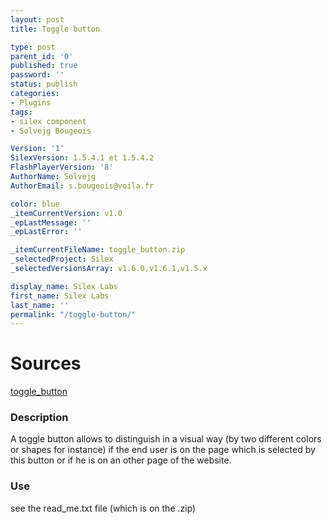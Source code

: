 ```yaml
---
layout: post
title: Toggle button

type: post
parent_id: '0'
published: true
password: ''
status: publish
categories:
- Plugins
tags:
- silex component
- Solvejg Bougeois

Version: '1'
SilexVersion: 1.5.4.1 et 1.5.4.2
FlashPlayerVersion: '8'
AuthorName: Solvejg
AuthorEmail: s.bougeois@voila.fr

color: blue
_itemCurrentVersion: v1.0
_epLastMessage: ''
_epLastError: ''

_itemCurrentFileName: toggle_button.zip
_selectedProject: Silex
_selectedVersionsArray: v1.6.0,v1.6.1,v1.5.x

display_name: Silex Labs
first_name: Silex Labs
last_name: ''
permalink: "/toggle-button/"
---
```


Sources
=======

[toggle_button](http://wp-manager.silexlabs.org/wp-content/uploads/2010/04/toggle_button.zip)

### Description

A toggle button allows to distinguish in a visual way (by two different colors or shapes for instance) if the end user is on the page which is selected by this button or if he is on an other page of the website.

### Use

see the read_me.txt file (which is on the .zip)